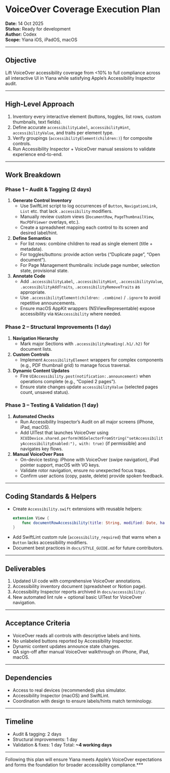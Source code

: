 # VoiceOver Coverage Execution Plan

**Date:** 14 Oct 2025  
**Status:** Ready for development  
**Author:** Codex  
**Scope:** Yiana iOS, iPadOS, macOS

---

## Objective
Lift VoiceOver accessibility coverage from <10% to full compliance across all interactive UI in Yiana while satisfying Apple’s Accessibility Inspector audit.

---

## High-Level Approach
1. Inventory every interactive element (buttons, toggles, list rows, custom thumbnails, text fields).
2. Define accurate `accessibilityLabel`, `accessibilityHint`, `accessibilityValue`, and traits per element type.
3. Verify groupings (`accessibilityElement(children:)`) for composite controls.
4. Run Accessibility Inspector + VoiceOver manual sessions to validate experience end-to-end.

---

## Work Breakdown

### Phase 1 – Audit & Tagging (2 days)
1. **Generate Control Inventory**
   - Use SwiftLint script to log occurrences of `Button`, `NavigationLink`, `List` etc. that lack `.accessibility` modifiers.
   - Manually review custom views (`DocumentRow`, `PageThumbnailView`, `MacPDFViewer` overlays, etc.).
   - Create a spreadsheet mapping each control to its screen and desired label/hint.
2. **Define Semantics**
   - For list rows: combine children to read as single element (title + metadata).
   - For toggles/buttons: provide action verbs (“Duplicate page”, “Open document”).
   - For Page Management thumbnails: include page number, selection state, provisional state.
3. **Annotate Code**
   - Add `.accessibilityLabel`, `.accessibilityHint`, `.accessibilityValue`, `.accessibilityAddTraits`, `.accessibilityRemoveTraits` as appropriate.
   - Use `.accessibilityElement(children: .combine)` / `.ignore` to avoid repetitive announcements.
   - Ensure macOS AppKit wrappers (NSViewRepresentable) expose accessibility via `NSAccessibility` where needed.

### Phase 2 – Structural Improvements (1 day)
1. **Navigation Hierarchy**
   - Mark major Sections with `.accessibilityHeading(.h1/.h2)` for document lists.
2. **Custom Controls**
   - Implement `AccessibilityElement` wrappers for complex components (e.g., PDF thumbnail grid) to manage focus traversal.
3. **Dynamic Content Updates**
   - Fire `UIAccessibility.post(notification:.announcement)` when operations complete (e.g., “Copied 2 pages”).
   - Ensure state changes update `accessibilityValue` (selected pages count, unsaved status).

### Phase 3 – Testing & Validation (1 day)
1. **Automated Checks**
   - Run Accessibility Inspector’s Audit on all major screens (iPhone, iPad, macOS).
   - Add UITest that launches VoiceOver using `XCUIDevice.shared.perform(NSSelectorFromString("setAccessibilityAccessibilityEnabled:"), with: true)` (if permissible) and navigates key flows.
2. **Manual VoiceOver Pass**
   - On-device testing: iPhone with VoiceOver (swipe navigation), iPad pointer support, macOS with VO keys.
   - Validate rotor navigation, ensure no unexpected focus traps.
   - Confirm user actions (copy, paste, delete) provide spoken feedback.

---

## Coding Standards & Helpers
- Create `Accessibility.swift` extensions with reusable helpers:
  ```swift
  extension View {
      func documentRowAccessibility(title: String, modified: Date, hasUnsavedChanges: Bool) -> some View { ... }
  }
  ```
- Add SwiftLint custom rule (`accessibility_required`) that warns when a `Button` lacks accessibility modifiers.
- Document best practices in `docs/STYLE_GUIDE.md` for future contributors.

---

## Deliverables
1. Updated UI code with comprehensive VoiceOver annotations.
2. Accessibility inventory document (spreadsheet or Notion page).
3. Accessibility Inspector reports archived in `docs/accessibility/`.
4. New automated lint rule + optional basic UITest for VoiceOver navigation.

---

## Acceptance Criteria
- VoiceOver reads all controls with descriptive labels and hints.
- No unlabeled buttons reported by Accessibility Inspector.
- Dynamic content updates announce state changes.
- QA sign-off after manual VoiceOver walkthrough on iPhone, iPad, macOS.

---

## Dependencies
- Access to real devices (recommended) plus simulator.
- Accessibility Inspector (macOS) and SwiftLint.
- Coordination with design to ensure labels/hints match terminology.

---

## Timeline
- Audit & tagging: 2 days
- Structural improvements: 1 day
- Validation & fixes: 1 day
Total: **~4 working days**

---

Following this plan will ensure Yiana meets Apple’s VoiceOver expectations and forms the foundation for broader accessibility compliance.***

